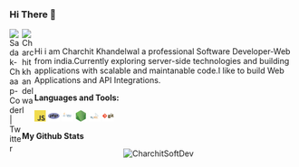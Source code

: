 ### Hi There :wave:
<a href="https://twitter.com/charchit44">
  <img align="left" alt="Sadak-Chaap-Coder | Twitter" width="22px" src="https://raw.githubusercontent.com/peterthehan/peterthehan/master/assets/twitter.svg" />
</a>
<a href="linkedin.com/in/charchit-khandelwal-6ab7aa108">
  <img align="left" alt="Charchit khandelwal" width="22px" src="https://raw.githubusercontent.com/peterthehan/peterthehan/master/assets/linkedin.svg"/>
</a>
<br/>

Hi i am Charchit Khandelwal a professional Software Developer-Web from india.Currently exploring server-side technologies and building applications with scalable and maintanable code.I like to build Web Applications and API Integrations.

**Languages and Tools:**  

<code><img height="20" src="https://raw.githubusercontent.com/github/explore/80688e429a7d4ef2fca1e82350fe8e3517d3494d/topics/javascript/javascript.png"></code>
<code><img height="20" src="https://raw.githubusercontent.com/github/explore/80688e429a7d4ef2fca1e82350fe8e3517d3494d/topics/php/php.png"></code>
<code><img height="20" src="https://raw.githubusercontent.com/github/explore/80688e429a7d4ef2fca1e82350fe8e3517d3494d/topics/java/java.png"></code>
<code><img height="20" src="https://raw.githubusercontent.com/github/explore/80688e429a7d4ef2fca1e82350fe8e3517d3494d/topics/nodejs/nodejs.png"></code>
<code><img height="20" src="https://raw.githubusercontent.com/github/explore/80688e429a7d4ef2fca1e82350fe8e3517d3494d/topics/mysql/mysql.png"></code>
<code><img height="20" src="https://raw.githubusercontent.com/github/explore/80688e429a7d4ef2fca1e82350fe8e3517d3494d/topics/git/git.png"></code>

**My Github Stats**
<p align="center"><img src="https://github-readme-stats.vercel.app/api?username=CharchitSoftDev&show_icons=true&theme=gotham" alt="CharchitSoftDev" /></p>
